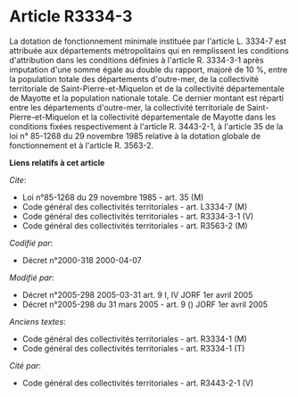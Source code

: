 # Article R3334-3

La dotation de fonctionnement minimale instituée par l'article L. 3334-7 est attribuée aux départements métropolitains qui en
remplissent les conditions d'attribution dans les conditions définies à l'article R. 3334-3-1 après imputation d'une somme
égale au double du rapport, majoré de 10 %, entre la population totale des départements d'outre-mer, de la collectivité
territoriale de Saint-Pierre-et-Miquelon et de la collectivité départementale de Mayotte et la population nationale totale.
Ce dernier montant est réparti entre les départements d'outre-mer, la collectivité territoriale de Saint-Pierre-et-Miquelon
et la collectivité départementale de Mayotte dans les conditions fixées respectivement à l'article R. 3443-2-1, à l'article
35 de la loi n° 85-1268 du 29 novembre 1985 relative à la dotation globale de fonctionnement et à l'article R. 3563-2.

**Liens relatifs à cet article**

_Cite_:

  - Loi n°85-1268 du 29 novembre 1985 - art. 35 (M)
  - Code général des collectivités territoriales - art. L3334-7 (M)
  - Code général des collectivités territoriales - art. R3334-3-1 (V)
  - Code général des collectivités territoriales - art. R3563-2 (M)

_Codifié par_:

  - Décret n°2000-318 2000-04-07

_Modifié par_:

  - Décret n°2005-298 2005-03-31 art. 9 I, IV JORF 1er avril 2005
  - Décret n°2005-298 du 31 mars 2005 - art. 9 () JORF 1er avril 2005

_Anciens textes_:

  - Code général des collectivités territoriales - art. R3334-1 (M)
  - Code général des collectivités territoriales - art. R3334-1 (T)

_Cité par_:

  - Code général des collectivités territoriales - art. R3443-2-1 (V)
